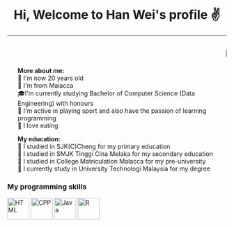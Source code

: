 <!DOCTYPE html>
<html lang="en">
<head>
  <meta charset="UTF-8">
  <meta http-equiv="X-UA-Compatible" content="IE=edge">
  <meta name="viewport" content="width=device-width, initial-scale=1.0">
</head>
<body>
  <h1 align="center">Hi, Welcome to Han Wei's profile &#9996</h1>
  <hr text-size="2px">

  <h2><marquee behaviour="alternate">I'm student from UNIVERSITY TECHNOLOGI MALAYSIA(UTM)</marquee></h2>

  <p>
    <ul type="none">
      <b>More about me:</b>
      <li>&#127801 I'm now 20 years old</li>
      <li>&#127745 I'm from Malacca</li>
      <li>&#127891I'm currently studying Bachelor of Computer Science (Data Engineering) with honours</li>
      <li>&#127939 I'm active in playing sport and also have the passion of learning programming</li>
      <li>&#127831 I love eating</li>
    </ul>
  </p>
  
  <p>
    <ul type="none">
      <b>My education:</b>
      <li>&#127979 I studied in SJK(C)Cheng for my primary education</li>
      <li>&#127971 I studied in SMJK Tinggi Cina Melaka for my secondary education</li>
      <li>&#127970 I studied in College Matriculation Malacca for my pre-university</li>
      <li>&#127980 I currently study in University Technologi Malaysia for my degree</li>
    </ul>
  </p>

  <h3>My programming skills</h3>
  <p align="left">
      <img src="https://encrypted-tbn0.gstatic.com/images?q=tbn:ANd9GcQpngGRjYX1ca7qAADU3K6eGLj7ShQE3L2otdzfryl_Y9Ht2QRoQKYQbsXd36XIxMbYOw0&usqp=CAU" height="50px" width="50px" align="center" alt="HTML">
      <img src="https://upload.wikimedia.org/wikipedia/commons/thumb/1/18/ISO_C%2B%2B_Logo.svg/800px-ISO_C%2B%2B_Logo.svg.png" height="50px" width="50px" align="center" alt="CPP">
      <img src="https://upload.wikimedia.org/wikipedia/en/thumb/3/30/Java_programming_language_logo.svg/1200px-Java_programming_language_logo.svg.png" height="50px" width="50px" align="center" alt="Java">
      <img src="https://upload.wikimedia.org/wikipedia/commons/thumb/1/1b/R_logo.svg/1200px-R_logo.svg.png" height="50px" width="50px" align="center" alt="R">
  </p>
</body>
</html>
